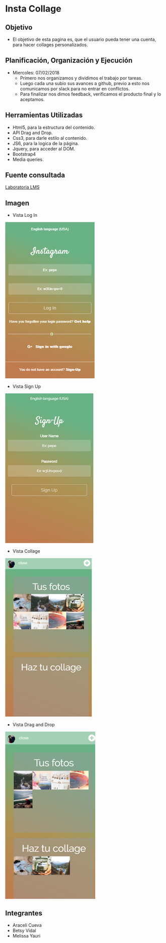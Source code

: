 # Insta Collage

## Objetivo

- El objetivo de esta pagina es, que el usuario pueda tener una cuenta, para hacer collages personalizados.

## Planificación, Organización y Ejecución

- Miercoles: 07/02/2018
   - Primero nos organizamos y dividimos el trabajo por tareas.
   - Luego cada una subio sus avances a github, previo a esto nos comunicamos por slack para no entrar en conflictos.
   - Para finalizar nos dimos feedback, verificamos el producto final y lo aceptamos. 

## Herramientas Utilizadas

- Html5, para la estructura del contenido.
- API Drag and Drop.
- Css3, para darle estilo al contenido.
- JS6, para la logica de la página.
- Jquery, para acceder al DOM.
- Bootstrap4
- Media queries.

## Fuente consultada

[Laboratoria LMS](https://lms.laboratoria.la/cohorts/lim-2018-01-bc-js-front-end-developer/courses/spa/01-html-5/08-geolocation-challenges)

## Imagen

- Vista Log In

![Insta Collage](assets/readme/log-in.png)

- Vista Sign Up

![Insta Collage](assets/readme/sign-up.png)

- Vista Collage

![Insta Collage](assets/readme/collage.png)

- Vista Drag and Drop

![Insta Collage](assets/readme/drag-drop.png)

## Integrantes

- Araceli Cueva
- Betsy Vidal
- Melissa Yauri